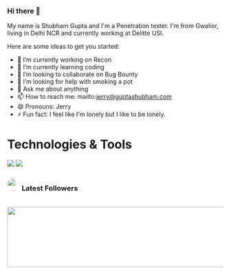 ### Hi there 👋

My name is Shubham Gupta and I'm a Penetration tester. I'm from Gwalior, living in Delhi NCR and currently working at Delitte USI.

Here are some ideas to get you started:

- 🔭 I’m currently working on Recon
- 🌱 I’m currently learning coding
- 👯 I’m looking to collaborate on Bug Bounty
- 🤔 I’m looking for help with smoking a pot
- 💬 Ask me about anything
- 📫 How to reach me: mailto:jerry@guptashubham.com
- 😄 Pronouns: Jerry
- ⚡ Fun fact: I feel like I'm lonely but I like to be lonely.

# Technologies & Tools

![](https://img.shields.io/badge/OS-Linux-informational?style=flat&logo=OS&logoColor=white&color=2bbc8a) ![](https://img.shields.io/badge/Shell-Bash-informational?style=flat&logo=ZSH&logoColor=white&color=2bbc8a)


### <img height="30" style="border-radius:50%" src="https://raw.githubusercontent.com/hackerspider1/hackerspider1/main/twitter.png?raw=true"> Latest Followers

<div align="center">
	<br>
	<a href="https://raw.githubusercontent.com/hackerspider1/hackerspider1/main/shubham_followers.svg">
		<img src="follower.svg" width="800" height="140">
	</a>
</div>

